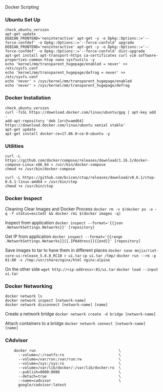 Docker Scripting
### Ubuntu Set Up
```
check_ubuntu_version
apt-get update
DEBIAN_FRONTEND='noninteractive' apt-get -y -o Dpkg::Options::='--force-confdef' -o Dpkg::Options::='--force-confold' upgrade
DEBIAN_FRONTEND='noninteractive' apt-get -y -o Dpkg::Options::='--force-confdef' -o Dpkg::Options::='--force-confold' dist-upgrade
apt-get install apt-transport-https ca-certificates curl vim software-properties-common htop nano sysfsutils -y
echo 'kernel/mm/transparent_hugepage/enabled = never' >> /etc/sysfs.conf
echo 'kernel/mm/transparent_hugepage/defrag = never' >> /etc/sysfs.conf
echo 'never' > /sys/kernel/mm/transparent_hugepage/enabled
echo 'never' > /sys/kernel/mm/transparent_hugepage/defrag
```

###  Docker Installation
```
check_ubuntu_version
curl -fsSL https://download.docker.com/linux/ubuntu/gpg | apt-key add -
add-apt-repository 'deb [arch=amd64] https://download.docker.com/linux/ubuntu xenial stable'
apt-get update
apt-get install docker-ce=17.06.0~ce-0~ubuntu -y
```

### Utilities
```
curl -L https://github.com/docker/compose/releases/download/1.16.1/docker-compose-Linux-x86_64 > /usr/bin/docker-compose
chmod +x /usr/bin/docker-compose
```
```
curl -L https://github.com/bcicen/ctop/releases/download/v0.6.1/ctop-0.6.1-linux-amd64 > /usr/bin/ctop
chmod +x /usr/bin/ctop
```

### Docker Inspect
Cleaning Clear Images and Docker Process
`docker rm -v $(docker ps -a -q -f status=exited) && docker rmi $(docker images -q)`

Inspect from application
`docker inspect --format='{{json .NetworkSettings.Networks}}' [repository]`

Get IP from application
`docker inspect --format='{{range .NetworkSettings.Networks}}{{.IPAddress}}{{end}}' [repository]`

Save images to tar to have them in different places
`docker save mojix/riot-core-ui:release_5.0.0_RC10 > ui.tar`
`cp ui.tar /tmp/`
`docker run --rm -p 81:80 -v /tmp:/usr/share/nginx/html nginx:alpine`

On the other side
`wget http://<ip-address>:81/ui.tar`
`docker load --input ui.tar`

### Docker Networking
```
docker network ls
docker network inspect [network-name]
docker network disconnect [network-name] [name]
```
Create a network bridge
`docker network create -d bridge [network-name]`

Attach containers to a bridge
`docker network connect [network-name] [name]`

### CAdvisor
```
    docker run                                      \
      --volume=/:/rootfs:ro                         \
      --volume=/var/run:/var/run:rw                 \
      --volume=/sys:/sys:ro                         \
      --volume=/var/lib/docker/:/var/lib/docker:ro  \
      --publish=8080:8080                           \
      --detach=true                                 \
      --name=cadvisor                               \
      google/cadvisor:latest
```
